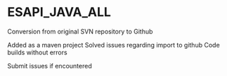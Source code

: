 # ESAPI_JAVA_ALL

Conversion from original SVN repository to Github

Added as a maven project
Solved issues regarding import to github
Code builds without errors

Submit issues if encountered
